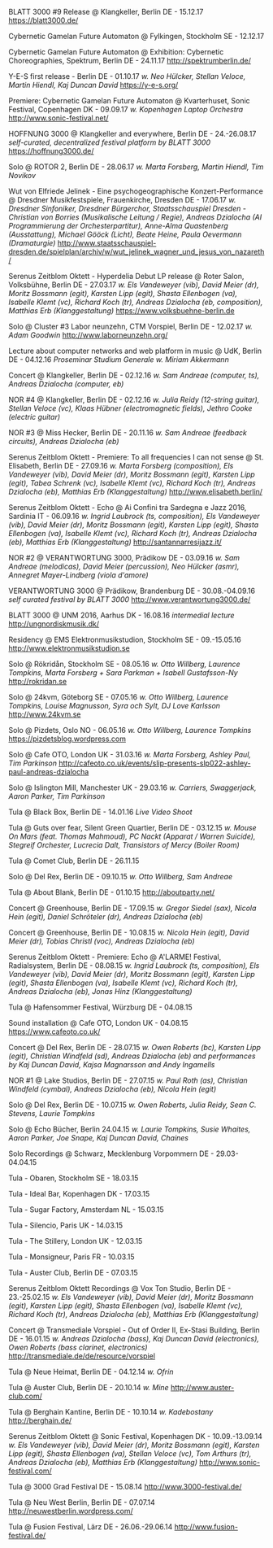 BLATT 3000 #9 Release @ Klangkeller, Berlin DE - 15.12.17
https://blatt3000.de/

Cybernetic Gamelan Future Automaton @ Fylkingen, Stockholm SE - 12.12.17

Cybernetic Gamelan Future Automaton @ Exhibition: Cybernetic Choreographies, Spektrum, Berlin DE - 24.11.17
http://spektrumberlin.de/

Y-E-S first release - Berlin DE - 01.10.17
*w. Neo Hülcker, Stellan Veloce, Martin Hiendl, Kaj Duncan David* https://y-e-s.org/

Premiere: Cybernetic Gamelan Future Automaton @ Kvarterhuset, Sonic Festival, Copenhagen DK - 09.09.17
*w. Kopenhagen Laptop Orchestra* http://www.sonic-festival.net/

HOFFNUNG 3000 @ Klangkeller and everywhere, Berlin DE - 24.-26.08.17
*self-curated, decentralized festival platform by BLATT 3000* https://hoffnung3000.de/

Solo @ ROTOR 2, Berlin DE - 28.06.17
*w. Marta Forsberg, Martin Hiendl, Tim Novikov*

Wut von Elfriede Jelinek - Eine psychogeographische Konzert-Performance @ Dresdner Musikfestspiele, Frauenkirche, Dresden DE - 17.06.17
*w. Dresdner Sinfoniker, Dresdner Bürgerchor, Staatsschauspiel Dresden - Christian von Borries (Musikalische Leitung / Regie), Andreas Dzialocha (AI Programmierung der Orchesterpartitur), Anne-Alma Quastenberg (Ausstattung), Michael Gööck (Licht), Beate Heine, Paula Oevermann (Dramaturgie)* http://www.staatsschauspiel-dresden.de/spielplan/archiv/w/wut_jelinek_wagner_und_jesus_von_nazareth/

Serenus Zeitblom Oktett - Hyperdelia Debut LP release @ Roter Salon, Volksbühne, Berlin DE - 27.03.17
*w. Els Vandeweyer (vib), David Meier (dr), Moritz Bossmann (egit), Karsten Lipp (egit), Shasta Ellenbogen (va), Isabelle Klemt (vc), Richard Koch (tr), Andreas Dzialocha (eb, composition), Matthias Erb (Klanggestaltung)* https://www.volksbuehne-berlin.de

Solo @ Cluster #3 Labor neunzehn, CTM Vorspiel, Berlin DE - 12.02.17
*w. Adam Goodwin* http://www.laborneunzehn.org/

Lecture about computer networks and web platform in music @ UdK, Berlin DE - 04.12.16
*Proseminar Studium Generale w. Miriam Akkermann*

Concert @ Klangkeller, Berlin DE - 02.12.16
*w. Sam Andreae (computer, ts), Andreas Dzialocha (computer, eb)*

NOR #4 @ Klangkeller, Berlin DE - 02.12.16
*w. Julia Reidy (12-string guitar), Stellan Veloce (vc), Klaas Hübner (electromagnetic fields), Jethro Cooke (electric guitar)*

NOR #3 @ Miss Hecker, Berlin DE - 20.11.16
*w. Sam Andreae (feedback circuits), Andreas Dzialocha (eb)*

Serenus Zeitblom Oktett - Premiere: To all frequencies I can not sense @ St. Elisabeth, Berlin DE - 27.09.16
*w. Marta Forsberg (composition), Els Vandeweyer (vib), David Meier (dr), Moritz Bossmann (egit), Karsten Lipp (egit), Tabea Schrenk (vc), Isabelle Klemt (vc), Richard Koch (tr), Andreas Dzialocha (eb), Matthias Erb (Klanggestaltung)* http://www.elisabeth.berlin/

Serenus Zeitblom Oktett - Echo @ Ai Confini tra Sardegna e Jazz 2016, Sardinia IT - 06.09.16
*w. Ingrid Laubrock (ts, composition), Els Vandeweyer (vib), David Meier (dr), Moritz Bossmann (egit), Karsten Lipp (egit), Shasta Ellenbogen (va), Isabelle Klemt (vc), Richard Koch (tr), Andreas Dzialocha (eb), Matthias Erb (Klanggestaltung)* http://santannarresijazz.it/

NOR #2 @ VERANTWORTUNG 3000, Prädikow DE - 03.09.16
*w. Sam Andreae (melodicas), David Meier (percussion), Neo Hülcker (asmr), Annegret Mayer-Lindberg (viola d'amore)*

VERANTWORTUNG 3000 @ Prädikow, Brandenburg DE - 30.08.-04.09.16
*self curated festival by BLATT 3000* http://www.verantwortung3000.de/

BLATT 3000 @ UNM 2016, Aarhus DK - 16.08.16
*intermedial lecture* http://ungnordiskmusik.dk/

Residency @ EMS Elektronmusikstudion, Stockholm SE - 09.-15.05.16
http://www.elektronmusikstudion.se

Solo @ Rökridån, Stockholm SE - 08.05.16
*w. Otto Willberg, Laurence Tompkins, Marta Forsberg + Sara Parkman + Isabell Gustafsson-Ny* http://rokridan.se

Solo @ 24kvm, Göteborg SE - 07.05.16
*w. Otto Willberg, Laurence Tompkins, Louise Magnusson, Syra och Sylt, DJ Love Karlsson* http://www.24kvm.se

Solo @ Pizdets, Oslo NO - 06.05.16
*w. Otto Willberg, Laurence Tompkins* https://pizdetsblog.wordpress.com

Solo @ Cafe OTO, London UK - 31.03.16
*w. Marta Forsberg, Ashley Paul, Tim Parkinson* http://cafeoto.co.uk/events/slip-presents-slp022-ashley-paul-andreas-dzialocha

Solo @ Islington Mill, Manchester UK - 29.03.16
*w. Carriers, Swaggerjack, Aaron Parker, Tim Parkinson*

Tula @ Black Box, Berlin DE - 14.01.16
*Live Video Shoot*

Tula @ Guts over fear, Silent Green Quartier, Berlin DE - 03.12.15
*w. Mouse On Mars (feat. Thomas Mahmoud), PC Nackt (Apparat / Warren Suicide), Stegreif Orchester, Lucrecia Dalt, Transistors of Mercy (Boiler Room)*

Tula @ Comet Club, Berlin DE - 26.11.15

Solo @ Del Rex, Berlin DE - 09.10.15
*w. Otto Willberg, Sam Andreae*

Tula @ About Blank, Berlin DE - 01.10.15
http://aboutparty.net/

Concert @ Greenhouse, Berlin DE - 17.09.15
*w. Gregor Siedel (sax), Nicola Hein (egit), Daniel Schröteler (dr), Andreas Dzialocha (eb)*

Concert @ Greenhouse, Berlin DE - 10.08.15
*w. Nicola Hein (egit), David Meier (dr), Tobias Christl (voc), Andreas Dzialocha (eb)*

Serenus Zeitblom Oktett - Premiere: Echo @ A'LARME! Festival, Radialsystem, Berlin DE - 08.08.15
*w. Ingrid Laubrock (ts, composition), Els Vandeweyer (vib), David Meier (dr), Moritz Bossmann (egit), Karsten Lipp (egit), Shasta Ellenbogen (va), Isabelle Klemt (vc), Richard Koch (tr), Andreas Dzialocha (eb), Jonas Hinz (Klanggestaltung)*

Tula @ Hafensommer Festival, Würzburg DE - 04.08.15

Sound installation @ Cafe OTO, London UK - 04.08.15
https://www.cafeoto.co.uk/

Concert @ Del Rex, Berlin DE - 28.07.15
*w. Owen Roberts (bc), Karsten Lipp (egit), Christian Windfeld (sd), Andreas Dzialocha (eb) and performances by Kaj Duncan David, Kajsa Magnarsson and Andy Ingamells*

NOR #1 @ Lake Studios, Berlin DE - 27.07.15
*w. Paul Roth (as), Christian Windfeld (cymbal), Andreas Dzialocha (eb), Nicola Hein (egit)*

Solo @ Del Rex, Berlin DE - 10.07.15
*w. Owen Roberts, Julia Reidy, Sean C. Stevens, Laurie Tompkins*

Solo @ Echo Bücher, Berlin 24.04.15
*w. Laurie Tompkins, Susie Whaites, Aaron Parker, Joe Snape, Kaj Duncan David, Chaines*

Solo Recordings @ Schwarz, Mecklenburg Vorpommern DE - 29.03-04.04.15

Tula - Obaren, Stockholm SE - 18.03.15

Tula - Ideal Bar, Kopenhagen DK - 17.03.15

Tula - Sugar Factory, Amsterdam NL - 15.03.15

Tula - Silencio, Paris UK - 14.03.15

Tula - The Stillery, London UK - 12.03.15

Tula - Monsigneur, Paris FR - 10.03.15

Tula - Auster Club, Berlin DE - 07.03.15

Serenus Zeitblom Oktett Recordings @ Vox Ton Studio, Berlin DE - 23.-25.02.15
*w. Els Vandeweyer (vib), David Meier (dr), Moritz Bossmann (egit), Karsten Lipp (egit), Shasta Ellenbogen (va), Isabelle Klemt (vc), Richard Koch (tr), Andreas Dzialocha (eb), Matthias Erb (Klanggestaltung)*

Concert @ Transmediale Vorspiel - Out of Order II, Ex-Stasi Building, Berlin DE - 16.01.15
*w. Andreas Dzialocha (bass), Kaj Duncan David (electronics), Owen Roberts (bass clarinet, electronics)* http://transmediale.de/de/resource/vorspiel

Tula @ Neue Heimat, Berlin DE - 04.12.14
*w. Ofrin*

Tula @ Auster Club, Berlin DE - 20.10.14
*w. Mine* http://www.auster-club.com/

Tula @ Berghain Kantine, Berlin DE - 10.10.14
*w. Kadebostany* http://berghain.de/

Serenus Zeitblom Oktett @ Sonic Festival, Kopenhagen DK - 10.09.-13.09.14
*w. Els Vandeweyer (vib), David Meier (dr), Moritz Bossmann (egit), Karsten Lipp (egit), Shasta Ellenbogen (va), Stellan Veloce (vc), Tom Arthurs (tr), Andreas Dzialocha (eb), Matthias Erb (Klanggestaltung)* http://www.sonic-festival.com/

Tula @ 3000 Grad Festival DE - 15.08.14
http://www.3000-festival.de/

Tula @ Neu West Berlin, Berlin DE - 07.07.14
http://neuwestberlin.wordpress.com/

Tula @ Fusion Festival, Lärz DE - 26.06.-29.06.14
http://www.fusion-festival.de/
